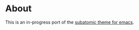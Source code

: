 # About
This is an in-progress port of the [subatomic theme for emacs](https://github.com/cryon/subatomic-theme).
